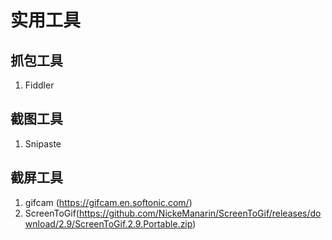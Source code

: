 # 实用工具

## 抓包工具 
1. Fiddler

## 截图工具 
1. Snipaste

## 截屏工具 

1. gifcam (https://gifcam.en.softonic.com/)
2. ScreenToGif(https://github.com/NickeManarin/ScreenToGif/releases/download/2.9/ScreenToGif.2.9.Portable.zip)